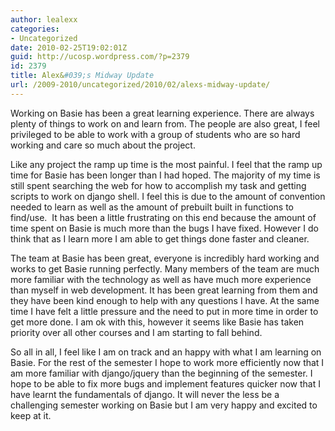 ```yaml
---
author: lealexx
categories:
- Uncategorized
date: 2010-02-25T19:02:01Z
guid: http://ucosp.wordpress.com/?p=2379
id: 2379
title: Alex&#039;s Midway Update
url: /2009-2010/uncategorized/2010/02/alexs-midway-update/
---
```


Working on Basie has been a great learning experience. There are always plenty of things to work on and learn from. The people are also great, I feel privileged to be able to work with a group of students who are so hard working and care so much about the project.

Like any project the ramp up time is the most painful. I feel that the ramp up time for Basie has been longer than I had hoped. The majority of my time is still spent searching the web for how to accomplish my task and getting scripts to work on django shell. I feel this is due to the amount of convention needed to learn as well as the amount of prebuilt built in functions to find/use.  It has been a little frustrating on this end because the amount of time spent on Basie is much more than the bugs I have fixed. However I do think that as I learn more I am able to get things done faster and cleaner.

The team at Basie has been great, everyone is incredibly hard working and works to get Basie running perfectly. Many members of the team are much more familiar with the technology as well as have much more experience than myself in web development. It has been great learning from them and they have been kind enough to help with any questions I have. At the same time I have felt a little pressure and the need to put in more time in order to get more done. I am ok with this, however it seems like Basie has taken priority over all other courses and I am starting to fall behind.

So all in all, I feel like I am on track and an happy with what I am learning on Basie. For the rest of the semester I hope to work more efficiently now that I am more familiar with django/jquery than the beginning of the semester. I hope to be able to fix more bugs and implement features quicker now that I have learnt the fundamentals of django. It will never the less be a challenging semester working on Basie but I am very happy and excited to keep at it.